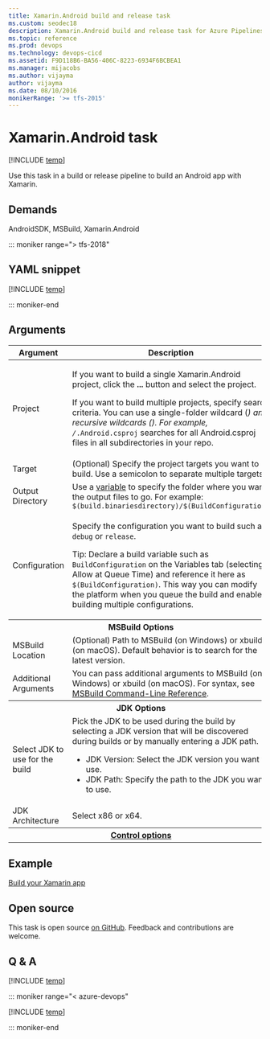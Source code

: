 ```yaml
---
title: Xamarin.Android build and release task
ms.custom: seodec18
description: Xamarin.Android build and release task for Azure Pipelines and Team Foundation Server (TFS)
ms.topic: reference
ms.prod: devops
ms.technology: devops-cicd
ms.assetid: F9D118B6-BA56-406C-8223-6934F6BCBEA1
ms.manager: mijacobs
ms.author: vijayma
author: vijayma
ms.date: 08/10/2016
monikerRange: '>= tfs-2015'
---
```


# Xamarin.Android task

[!INCLUDE [temp](../../_shared/version-tfs-2015-rtm.md)]

Use this task in a build or release pipeline to build an Android app with Xamarin.

## Demands

AndroidSDK, MSBuild, Xamarin.Android

::: moniker range="> tfs-2018"

## YAML snippet

[!INCLUDE [temp](../_shared/yaml/XamarinAndroidV1.md)]

::: moniker-end

## Arguments

<table>
<thead>
<tr>
<th>Argument</th>
<th>Description</th>
</tr>
</thead>
<tr>
<td>Project</td>
<td>
<p>If you want to build a single Xamarin.Android project, click the <strong>...</strong> button and select the project.</p>
<p>If you want to build multiple projects, specify search criteria. You can use a single-folder wildcard (<code><em></code>) and recursive wildcards (<code></em><em></code>). For example, <code></em><em>/</em>.Android.csproj</code> searches for all Android.csproj files in all subdirectories in your repo.</p>
</td>
</tr>
<tr>
<td>Target</td>
<td>
(Optional) Specify the project targets you want to build. Use a semicolon to separate multiple targets.
</td>
</tr>
<tr>
<td>Output Directory</td>
<td>
Use a <a href="../../build/variables.md" data-raw-source="[variable](../../build/variables.md)">variable</a> to specify the folder where you want the output files to go. For example: <code>$(build.binariesdirectory)/$(BuildConfiguration)</code>
</td>
</tr>
<tr>
<td>Configuration</td>
<td><p>Specify the configuration you want to build such as <code>debug</code> or <code>release</code>.</p>
<p>Tip: Declare a build variable such as <code>BuildConfiguration</code> on the Variables tab (selecting Allow at Queue Time) and reference it here as <code>$(BuildConfiguration)</code>. This way you can modify the platform when you queue the build and enable building multiple configurations.</p>
</td>
</tr>
<tr>
<th style="text-align: center" colspan="2">MSBuild Options</th>
</tr>
<tr>
<td>MSBuild Location</td>
<td>
(Optional) Path to MSBuild (on Windows) or xbuild (on macOS).  Default behavior is to search for the latest version.
</td>
</tr>
<tr>
<td>Additional Arguments</td>
<td>
You can pass additional arguments to MSBuild (on Windows) or xbuild (on macOS). For syntax, see <a href="https://msdn.microsoft.com/library/ms164311.aspx" data-raw-source="[MSBuild Command-Line Reference](https://msdn.microsoft.com/library/ms164311.aspx)">MSBuild Command-Line Reference</a>.
</td>
</tr>
<tr>
<th style="text-align: center" colspan="2">JDK Options</th>
</tr>
<tr>
<td>Select JDK to use for the build</td>
<td>
Pick the JDK to be used during the build by selecting a JDK version that will be discovered during builds or by manually entering a JDK path.
<ul>
<li>JDK Version: Select the JDK version you want to use.</li>
<li>JDK Path: Specify the path to the JDK you want to use.</li>
</ul>
</td>
</tr>
<tr>
<td>JDK Architecture</td>
<td>
Select x86 or x64.
</td>
</tr>


<tr>
<th style="text-align: center" colspan="2"><a href="~/pipelines/process/tasks.md#controloptions" data-raw-source="[Control options](../../process/tasks.md#controloptions)">Control options</a></th>
</tr>

</table>

## Example

[Build your Xamarin app](../../apps/mobile/xamarin.md)

## Open source

This task is open source [on GitHub](https://github.com/Microsoft/azure-pipelines-tasks). Feedback and contributions are welcome.

## Q & A
<!-- BEGINSECTION class="md-qanda" -->

[!INCLUDE [temp](../../_shared/qa-agents.md)]

::: moniker range="< azure-devops"

[!INCLUDE [temp](../../_shared/qa-versions.md)]

::: moniker-end

<!-- ENDSECTION -->
